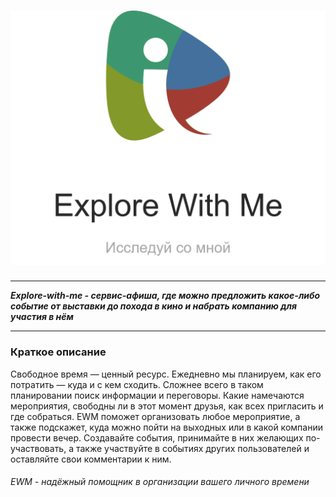 
# ![](Рисунок1.png)
---

***Explore-with-me - сервис-афиша, где можно предложить какое-либо событие от выставки
до похода в кино и набрать компанию для участия в нём***

---
### Краткое описание
Свободное время — ценный ресурс. Ежедневно мы планируем, как его потратить — куда и с кем сходить.
Сложнее всего в таком планировании поиск информации и переговоры. Какие намечаются мероприятия,
свободны ли в этот момент друзья, как всех пригласить и где собраться. EWM поможет организовать любое мероприятие,
а также подскажет, куда можно пойти на выходных или в какой компании провести вечер.
Создавайте события, принимайте в них желающих по-участвовать, а также участвуйте в событиях других пользователей
и оставляйте свои комментарии к ним.

###### EWM - надёжный помощник в организации вашего личного времени 
